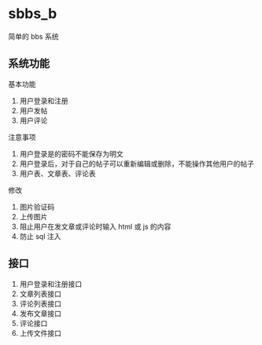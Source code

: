 # sbbs_b

简单的 bbs 系统

## 系统功能

基本功能

1. 用户登录和注册
2. 用户发帖
3. 用户评论

注意事项

1. 用户登录是的密码不能保存为明文
2. 用户登录后，对于自己的帖子可以重新编辑或删除，不能操作其他用户的帖子
3. 用户表、文章表、评论表

修改

1. 图片验证码
2. 上传图片
3. 阻止用户在发文章或评论时输入 html 或 js 的内容
4. 防止 sql 注入

## 接口

1. 用户登录和注册接口
2. 文章列表接口
3. 评论列表接口
4. 发布文章接口
5. 评论接口
6. 上传文件接口